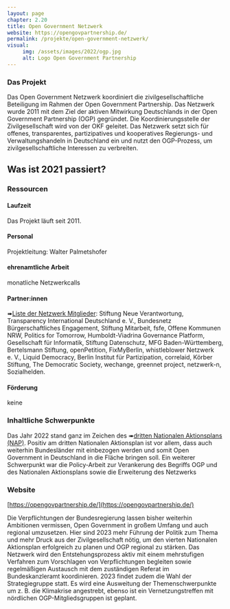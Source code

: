 ```yaml
---
layout: page
chapter: 2.20
title: Open Government Netzwerk
website: https://opengovpartnership.de/
permalink: /projekte/open-government-netzwerk/
visual:
     img: /assets/images/2022/ogp.jpg
     alt: Logo Open Government Partnership
---
```


### Das Projekt

Das Open Government Netzwerk koordiniert die zivilgesellschaftliche Beteiligung im Rahmen der Open Government Partnership. Das Netzwerk wurde 2011 mit dem Ziel der aktiven Mitwirkung Deutschlands in der Open Government Partnership (OGP) gegründet. Die Koordinierungsstelle der Zivilgesellschaft wird von der OKF geleitet. Das Netzwerk setzt sich für offenes, transparentes, partizipatives und kooperatives Regierungs- und Verwaltungshandeln in Deutschland ein und nutzt den OGP-Prozess, um zivilgesellschaftliche Interessen zu verbreiten.

## Was ist 2021 passiert? 

### Ressourcen

#### Laufzeit
Das Projekt läuft seit 2011.

#### Personal
Projektleitung: Walter Palmetshofer

#### ehrenamtliche Arbeit
monatliche Netzwerkcalls

#### Partner:innen
➠[Liste der Netzwerk Mitglieder](https://opengovpartnership.de/netzwerk/): Stiftung Neue Verantwortung, Transparency International Deutschland e. V., Bundesnetz Bürgerschaftliches Engagement, Stiftung Mitarbeit, fsfe, Offene Kommunen NRW, Politics for Tomorrow, Humboldt-Viadrina Governance Platform, Gesellschaft für Informatik, Stiftung Datenschutz, MFG Baden-Württemberg, Bertelsmann Stiftung, openPetition, FixMyBerlin, whistleblower Netzwerk e. V., Liquid Democracy, Berlin Institut für Partizipation, correlaid, Körber Stiftung, The Democratic Society, wechange, greennet project, netzwerk-n, Sozialhelden.

#### Förderung
keine

### Inhaltliche Schwerpunkte

Das Jahr 2022 stand ganz im Zeichen des ➠[dritten Nationalen Aktionsplans (NAP)](https://www.open-government-deutschland.de/opengov-de/dritter-nationaler-aktionsplan-verabschiedet-1936776). Positiv am dritten Nationalen Aktionsplan ist vor allem, dass auch weiterhin Bundesländer mit einbezogen werden und somit Open Government in Deutschland in die Fläche bringen soll. Ein weiterer Schwerpunkt war die Policy-Arbeit zur Verankerung des Begriffs OGP und des Nationalen Aktionsplans sowie die Erweiterung des Netzwerks

### Website

[https://opengovpartnership.de/](https://opengovpartnership.de/)


Die Verpflichtungen der Bundesregierung lassen bisher weiterhin Ambitionen vermissen, Open Government in großem Umfang und auch regional umzusetzen. Hier sind 2023 mehr Führung der Politik zum Thema und mehr Druck aus der Zivilgesellschaft nötig, um den vierten Nationalen Aktionsplan erfolgreich zu planen und OGP regional zu stärken. Das Netzwerk wird den Entstehungsprozess aktiv mit einem mehrstufigen Verfahren zum Vorschlagen von Verpflichtungen begleiten sowie regelmäßigen Austausch mit dem zuständigen Referat im Bundeskanzleramt koordinieren. 2023 findet zudem die Wahl der Strategiegruppe statt. Es wird eine Ausweitung der Themenschwerpunkte um z. B. die Klimakrise angestrebt, ebenso ist ein Vernetzungstreffen mit nördlichen OGP-Mitgliedsgruppen ist geplant.

